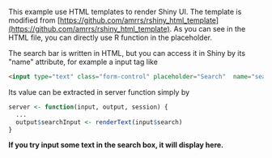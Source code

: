 This example use HTML templates to render Shiny UI. The template is modified from [https://github.com/amrrs/rshiny_html_template](https://github.com/amrrs/rshiny_html_template). As you can see in the HTML file, you can directly use R function in the placeholder.

The search bar is written in HTML, but you can access it in Shiny by its "name" attribute, for example a input tag like
```HTML
<input type="text" class="form-control" placeholder="Search"  name="search">
```
Its value can be extracted in server function simply by
```R
server <- function(input, output, session) {
  ...
  output$searchInput <- renderText(input$search)
}
```
**If you try input some text in the search box, it will display here.**